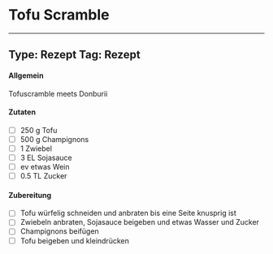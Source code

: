 # Tofu Scramble

---
Type: Rezept
Tag: Rezept
---

#### Allgemein
Tofuscramble meets Donburii

#### Zutaten
- [ ] 250 g Tofu
- [ ] 500 g Champignons
- [ ] 1 Zwiebel
- [ ] 3 EL Sojasauce
- [ ] ev etwas Wein
- [ ] 0.5 TL Zucker

#### Zubereitung
- [ ] Tofu würfelig schneiden und anbraten bis eine Seite knusprig ist
- [ ] Zwiebeln anbraten, Sojasauce beigeben und etwas Wasser und Zucker
- [ ] Champignons beifügen
- [ ] Tofu beigeben und kleindrücken

